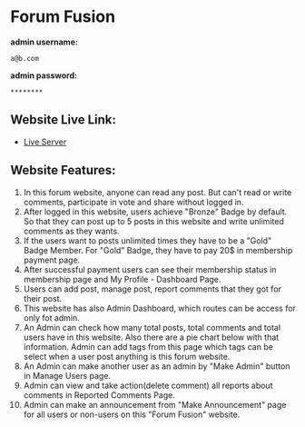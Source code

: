 # Forum Fusion

**admin username:** <pre>`a@b.com`</pre>

**admin password:** <pre>`********`</pre>

## Website Live Link:

-   [Live Server](https://maab-fw-assignment-12.vercel.app/)

## Website Features:

1. In this forum website, anyone can read any post. But can't read or write comments, participate in vote and share without logged in.
2. After logged in this website, users achieve "Bronze" Badge by default. So that they can post up to 5 posts in this website and write unlimited comments as they wants.
3. If the users want to posts unlimited times they have to be a "Gold" Badge Member. For "Gold" Badge, they have to pay 20$ in membership payment page.
4. After successful payment users can see their membership status in membership page and My Profile - Dashboard Page.
5. Users can add post, manage post, report comments that they got for their post.
6. This website has also Admin Dashboard, which routes can be access for only fot admin.
7. An Admin can check how many total posts, total comments and total users have in this website. Also there are a pie chart below with that information. Admin can add tags from this page which tags can be select when a user post anything is this forum website.
8. An Admin can make another user as an admin by "Make Admin" button in Manage Users page.
9. Admin can view and take action(delete comment) all reports about comments in Reported Comments Page.
10. Admin can make an announcement from "Make Announcement" page for all users or non-users on this "Forum Fusion" website.
